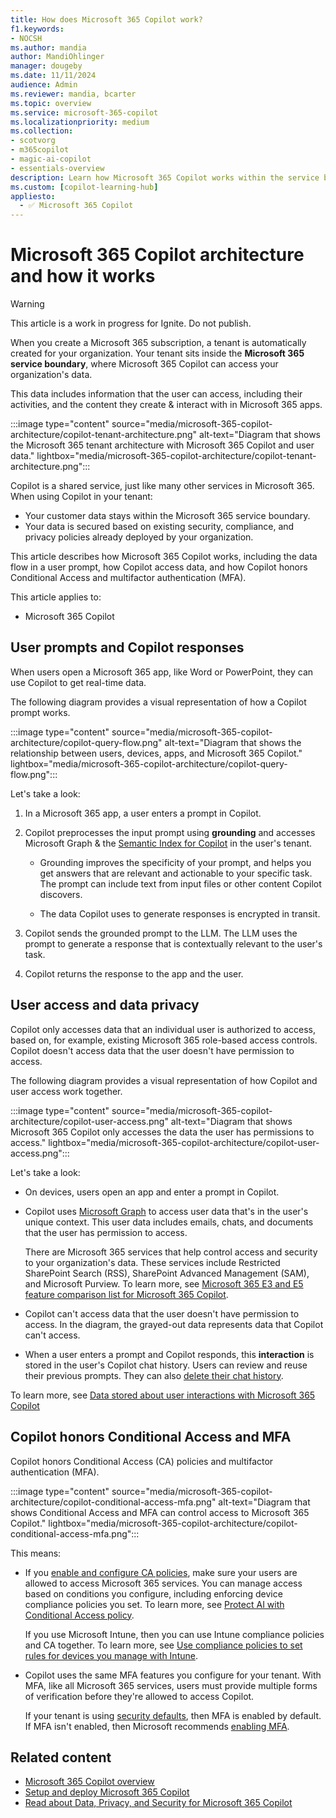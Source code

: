 ```yaml
---
title: How does Microsoft 365 Copilot work?
f1.keywords:
- NOCSH
ms.author: mandia
author: MandiOhlinger
manager: dougeby
ms.date: 11/11/2024
audience: Admin
ms.reviewer: mandia, bcarter
ms.topic: overview
ms.service: microsoft-365-copilot
ms.localizationpriority: medium
ms.collection: 
- scotvorg
- m365copilot
- magic-ai-copilot
- essentials-overview
description: Learn how Microsoft 365 Copilot works within the service boundary of your Microsoft 365 tenant. And, how it uses Microsoft Graph to get your organization data based on user permissions. Copilot also honors Conditional Access and multifactor authentication (MFA).
ms.custom: [copilot-learning-hub]
appliesto:
  - ✅ Microsoft 365 Copilot
---
```


# Microsoft 365 Copilot architecture and how it works

> [!WARNING]
> This article is a work in progress for Ignite. Do not publish.

When you create a Microsoft 365 subscription, a tenant is automatically created for your organization. Your tenant sits inside the **Microsoft 365 service boundary**, where Microsoft 365 Copilot can access your organization's data.

This data includes information that the user can access, including their activities, and the content they create & interact with in Microsoft 365 apps.

:::image type="content" source="media/microsoft-365-copilot-architecture/copilot-tenant-architecture.png" alt-text="Diagram that shows the Microsoft 365 tenant architecture with Microsoft 365 Copilot and user data." lightbox="media/microsoft-365-copilot-architecture/copilot-tenant-architecture.png":::

Copilot is a shared service, just like many other services in Microsoft 365. When using Copilot in your tenant:

- Your customer data stays within the Microsoft 365 service boundary.
- Your data is secured based on existing security, compliance, and privacy policies already deployed by your organization.

This article describes how Microsoft 365 Copilot works, including the data flow in a user prompt, how Copilot access data, and how Copilot honors Conditional Access and multifactor authentication (MFA).

This article applies to:

- Microsoft 365 Copilot

## User prompts and Copilot responses

When users open a Microsoft 365 app, like Word or PowerPoint, they can use Copilot to get real-time data.

The following diagram provides a visual representation of how a Copilot prompt works.

:::image type="content" source="media/microsoft-365-copilot-architecture/copilot-query-flow.png" alt-text="Diagram that shows the relationship between users, devices, apps, and Microsoft 365 Copilot." lightbox="media/microsoft-365-copilot-architecture/copilot-query-flow.png":::

Let's take a look:

1. In a Microsoft 365 app, a user enters a prompt in Copilot.

2. Copilot preprocesses the input prompt using **grounding** and accesses Microsoft Graph & the [Semantic Index for Copilot](/microsoftsearch/semantic-index-for-copilot) in the user's tenant.

    - Grounding improves the specificity of your prompt, and helps you get answers that are relevant and actionable to your specific task. The prompt can include text from input files or other content Copilot discovers.

    - The data Copilot uses to generate responses is encrypted in transit.

3. Copilot sends the grounded prompt to the LLM. The LLM uses the prompt to generate a response that is contextually relevant to the user's task.

4. Copilot returns the response to the app and the user.

## User access and data privacy

Copilot only accesses data that an individual user is authorized to access, based on, for example, existing Microsoft 365 role-based access controls. Copilot doesn't access data that the user doesn't have permission to access.

The following diagram provides a visual representation of how Copilot and user access work together.

:::image type="content" source="media/microsoft-365-copilot-architecture/copilot-user-access.png" alt-text="Diagram that shows Microsoft 365 Copilot only accesses the data the user has permissions to access." lightbox="media/microsoft-365-copilot-architecture/copilot-user-access.png":::

Let's take a look:

- On devices, users open an app and enter a prompt in Copilot.

- Copilot uses [Microsoft Graph](/graph/overview) to access user data that's in the user's unique context. This user data includes emails, chats, and documents that the user has permission to access.

  There are Microsoft 365 services that help control access and security to your organization's data. These services include Restricted SharePoint Search (RSS), SharePoint Advanced Management (SAM), and Microsoft Purview. To learn more, see [Microsoft 365 E3 and E5 feature comparison list for Microsoft 365 Copilot](microsoft-365-copilot-e3-e5-overview.md).

- Copilot can't access data that the user doesn't have permission to access. In the diagram, the grayed-out data represents data that Copilot can't access.

- When a user enters a prompt and Copilot responds, this **interaction** is stored in the user's Copilot chat history. Users can review and reuse their previous prompts. They can also [delete their chat history](https://support.microsoft.com/office/delete-your-microsoft-365-copilot-activity-history-76de8afa-5eaf-43b0-bda8-0076d6e0390f).

To learn more, see [Data stored about user interactions with Microsoft 365 Copilot](microsoft-365-copilot-privacy.md#data-stored-about-user-interactions-with-microsoft-365-copilot)

## Copilot honors Conditional Access and MFA

Copilot honors Conditional Access (CA) policies and multifactor authentication (MFA).

:::image type="content" source="media/microsoft-365-copilot-architecture/copilot-conditional-access-mfa.png" alt-text="Diagram that shows Conditional Access and MFA can control access to Microsoft 365 Copilot." lightbox="media/microsoft-365-copilot-architecture/copilot-conditional-access-mfa.png":::

This means:

- If you [enable and configure CA policies](/entra/identity/conditional-access/plan-conditional-access), make sure your users are allowed to access Microsoft 365 services. You can manage access based on conditions you configure, including enforcing device compliance policies you set. To learn more, see [Protect AI with Conditional Access policy](/entra/identity/conditional-access/policy-all-users-copilot-ai-security).

  If you use Microsoft Intune, then you can use Intune compliance policies and CA together. To learn more, see [Use compliance policies to set rules for devices you manage with Intune](/mem/intune/protect/device-compliance-get-started).

- Copilot uses the same MFA features you configure for your tenant. With MFA, like all Microsoft 365 services, users must provide multiple forms of verification before they're allowed to access Copilot.

  If your tenant is using [security defaults](/microsoft-365/solutions/empower-people-to-work-remotely-secure-sign-in), then MFA is enabled by default. If MFA isn't enabled, then Microsoft recommends [enabling MFA](/entra/identity/authentication/tutorial-enable-azure-mfa).

## Related content

- [Microsoft 365 Copilot overview](microsoft-365-copilot-overview.md)
- [Setup and deploy Microsoft 365 Copilot](microsoft-365-copilot-setup.md)
- [Read about Data, Privacy, and Security for Microsoft 365 Copilot](microsoft-365-copilot-privacy.md)
